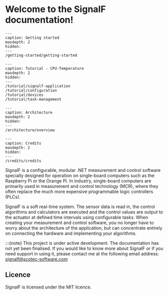 # Welcome to the SignalF documentation!

```{toctree}
---
caption: Getting started
maxdepth: 2
hidden:
---
/getting-started/getting-started
```

```{toctree}
---
caption: Tutorial - CPU-Temperature
maxdepth: 2
hidden:
---
/tutorial/signalf-application
/tutorial/configuration
/tutorial/devices
/tutorial/task-management
```

```{toctree}
---
caption: Architecture
maxdepth: 2
hidden:
---
/architecture/overview
```

```{toctree}
---
caption: Credits
maxdepth: 2
hidden:
---
/credits/credits
```


SignalF is a configurable, modular .NET measurement and control software specially designed for operation on single-board computers such as the Raspberry Pi or the Orange Pi. In industry, single-board computers are primarily used in measurement and control technology (MCR), where they often replace the much more expensive programmable logic controllers (PLCs).

SignalF is a soft real-time system. The sensor data is read in, the control algorithms and calculators are executed and the control values are output to the actuator at defined time intervals using configurable tasks. When creating your measurement and control software, you no longer have to worry about the architecture of the application, but can concentrate entirely on connecting the hardware and implementing your algorithms.

:::{note}
This project is under active development.
The documentation has not yet been finalised. If you would like to know more about SignalF or if you need support in using it, please contact me at the following email address: <br>
signalf@scotec-software.com


## Licence

SignalF is licensed under the MIT licence.

